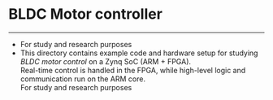 # BLDC Motor controller
-------
- For study and research purposes
- This directory contains example code and hardware setup for studying *BLDC motor control* on a Zynq SoC (ARM + FPGA).  
Real-time control is handled in the FPGA, while high-level logic and communication run on the ARM core.  
For study and research purposes
